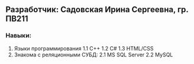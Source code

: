 ## Разработчик: Садовская Ирина Сергеевна, гр. ПВ211

### Навыки:
1. Языки программирования
1.1 C++
1.2 C#
1.3 HTML/CSS
2. Знакома с реляционными СУБД:
2.1 MS SQL Server
2.2 MySQL